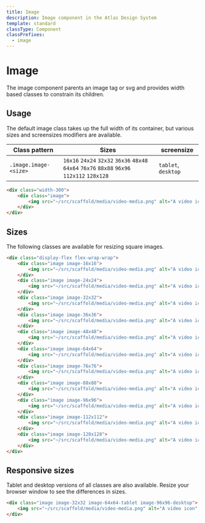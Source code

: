 ```yaml
---
title: Image
description: Image component in the Atlas Design System
template: standard
classType: Component
classPrefixes:
  - image
---
```


# Image

The image component parents an image tag or svg and provides width based classes to constrain its children.

## Usage

The default image class takes up the full width of its container, but various sizes and screensizes modifiers are available.

| Class pattern         | Sizes                                                                                       | screensize          |
| --------------------- | ------------------------------------------------------------------------------------------- | ------------------- |
| `.image.image-<size>` | `16x16` `24x24` `32x32` `36x36` `48x48` `64x64` `76x76` `88x88` `96x96` `112x112` `128x128` | `tablet`, `desktop` |

```html
<div class="width-300">
	<div class="image">
		<img src="~/src/scaffold/media/video-media.png" alt="A video icon" />
	</div>
</div>
```

## Sizes

The following classes are available for resizing square images.

```html
<div class="display-flex flex-wrap-wrap">
	<div class="image image-16x16">
		<img src="~/src/scaffold/media/video-media.png" alt="A video icon" />
	</div>
	<div class="image image-24x24">
		<img src="~/src/scaffold/media/video-media.png" alt="A video icon" />
	</div>
	<div class="image image-32x32">
		<img src="~/src/scaffold/media/video-media.png" alt="A video icon" />
	</div>
	<div class="image image-36x36">
		<img src="~/src/scaffold/media/video-media.png" alt="A video icon" />
	</div>
	<div class="image image-48x48">
		<img src="~/src/scaffold/media/video-media.png" alt="A video icon" />
	</div>
	<div class="image image-64x64">
		<img src="~/src/scaffold/media/video-media.png" alt="A video icon" />
	</div>
	<div class="image image-76x76">
		<img src="~/src/scaffold/media/video-media.png" alt="A video icon" />
	</div>
	<div class="image image-88x88">
		<img src="~/src/scaffold/media/video-media.png" alt="A video icon" />
	</div>
	<div class="image image-96x96">
		<img src="~/src/scaffold/media/video-media.png" alt="A video icon" />
	</div>
	<div class="image image-112x112">
		<img src="~/src/scaffold/media/video-media.png" alt="A video icon" />
	</div>
	<div class="image image-128x128">
		<img src="~/src/scaffold/media/video-media.png" alt="A video icon" />
	</div>
</div>
```

## Responsive sizes

Tablet and desktop versions of all classes are also available. Resize your browser window to see the differences in sizes.

```html
<div class="image image-32x32 image-64x64-tablet image-96x96-desktop">
	<img src="~/src/scaffold/media/video-media.png" alt="A video icon" />
</div>
```
